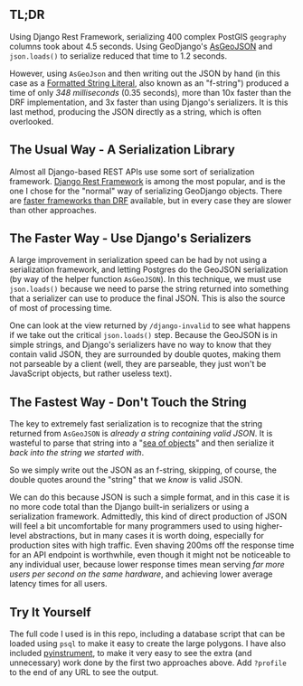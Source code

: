 
## TL;DR
Using Django Rest Framework, serializing 400 complex PostGIS `geography` columns took about 4.5 seconds. Using GeoDjango's [AsGeoJSON](https://docs.djangoproject.com/en/3.1/ref/contrib/gis/functions/#asgeojson) and `json.loads()` to serialize reduced that time to 1.2 seconds. 

However, using `AsGeoJson` and then writing out the JSON by hand (in this case as a [Formatted String Literal](https://docs.python.org/3/tutorial/inputoutput.html#tut-f-strings), also known as an "f-string") produced a time of only *348 milliseconds* (0.35 seconds), more than 10x faster than the DRF implementation, and 3x faster than using Django's serializers. It is this last method, producing the JSON directly as a string, which is often overlooked. 

## The Usual Way - A Serialization Library

Almost all Django-based REST APIs use some sort of serialization framework. 
[Django Rest Framework](https://www.django-rest-framework.org) is among the most popular, and is the one I chose for the "normal" way of serializing GeoDjango objects. There are [faster frameworks than DRF](https://voidfiles.github.io/python-serialization-benchmark/) available, but in every case they are slower than other approaches. 

## The Faster Way - Use Django's Serializers 
A large improvement in serialization speed can be had by not using a serialization framework, and letting Postgres do the GeoJSON serialization (by way of the helper function `AsGeoJSON`). In this technique, we must use `json.loads()` because we need to parse the string returned into something that a serializer can use to produce the final JSON. This is also the source of most of processing time. 

One can look at the view returned by `/django-invalid` to see what happens if we take out the critical `json.loads()` step. Because the GeoJSON is in simple strings, and Django's serializers have no way to know that they contain valid JSON, they are surrounded by double quotes, making them not parseable by a client (well, they are parseable, they just won't be JavaScript objects, but rather useless text). 

## The Fastest Way - Don't Touch the String

The key to extremely fast serialization is to recognize that the string returned from `AsGeoJSON` is *already a string containing valid JSON*. It is wasteful to parse that string into a "[sea of objects](https://en.wikipedia.org/wiki/Object-oriented_programming)" and then serialize it *back into the string we started with*. 

So we simply write out the JSON as an f-string, skipping, of course, the double quotes around the "string" that we *know* is valid JSON. 

We can do this because JSON is such a simple format, and in this case it is no more code total than the Django built-in serializers or using a serialization framework. Admittedly, this kind of direct production of JSON will feel a bit uncomfortable for many programmers used to using higher-level abstractions, but in many cases it is worth doing, especially for production sites with high traffic. Even shaving 200ms off the response time for an API endpoint is worthwhile, even though it might not be noticeable to any individual user, because lower response times mean serving *far more users per second on the same hardware*, and achieving lower average latency times for all users.

## Try It Yourself
The full code I used is in this repo, including a database script that can be loaded using `psql` to make it easy to create the large polygons. I have also included [pyinstrument](https://github.com/joerick/pyinstrument), to make it very easy to see the extra (and unnecessary) work done by the first two approaches above. Add `?profile` to the end of any URL to see the output. 

